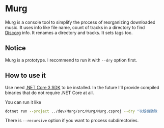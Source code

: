 # Murg

Murg is a console tool to simplify the process of reorganizing downloaded music. It uses info like file name, count of tracks in a directory to find [Discorg](https://www.discogs.com/) info. It renames a directory and tracks. It sets tags too.

## Notice

Murg is a prototype. I recommend to run it with `--dry` option first.

## How to use it

Use need [.NET Core 3 SDK](https://dotnet.microsoft.com/download/dotnet-core/3.0) to be installed. In the future I'll provide compiled binaries that do not require .NET Core at all.

You can run it like

```bash
dotnet run --project ../dev/Murg/src/Murg/Murg.csproj --dry "攻殻機動隊 STAND ALONE COMPLEX O.S.T"
```

There is `--recursive` option if you want to process subdirectories.
